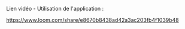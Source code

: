 
Lien vidéo - Utilisation de l'application :

https://www.loom.com/share/e8670b8438ad42a3ac203fb4f1039b48
